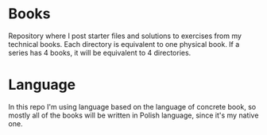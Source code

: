 
# Books

Repository where I post starter files and solutions to exercises from my technical books. Each directory is equivalent to one physical book. If a series has 4 books, it will be equivalent to 4 directories.

# Language

In this repo I'm using language based on the language of concrete book, so mostly all of the books will be written in Polish language, since it's my native one.
